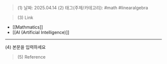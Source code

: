>(1) 날짜: 2025.04.14
>(2) 태그(주제/카테고리): #math #linearalgebra

>(3) Link
- [[Mathmatics]]
- [[AI (Artificial Intelligence)]]
---

(4) 본문을 입력하세요

>(5) Reference

